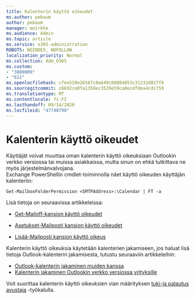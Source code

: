 ```yaml
---
title: Kalenterin käyttö oikeudet
ms.author: pebaum
author: pebaum
manager: mnirkhe
ms.audience: Admin
ms.topic: article
ms.service: o365-administration
ROBOTS: NOINDEX, NOFOLLOW
localization_priority: Normal
ms.collection: Adm_O365
ms.custom:
- "3800009"
- "611"
ms.openlocfilehash: cfee520e26587c0a649c08084853c31232d027f8
ms.sourcegitcommit: c6692ce0fa1358ec3529e59ca0ecdfdea4cdc759
ms.translationtype: MT
ms.contentlocale: fi-FI
ms.lasthandoff: 09/14/2020
ms.locfileid: "47748790"
---
```

# <a name="calendar-permissions"></a>Kalenterin käyttö oikeudet

Käyttäjät voivat muuttaa oman kalenterin käyttö oikeuksiaan Outlookin verkko versiossa tai muissa asiakkaissa, mutta sinun on ehkä tutkittava ne myös järjestelmänvalvojana.  
Exchange PowerShellin cmdlet-toiminnolla näet käyttö oikeuden käyttäjän kalenteriin:

`Get-MailboxFolderPermission <SMTPAddress>:\Calendar | FT -a`

Lisä tietoja on seuraavissa artikkeleissa:

- [Get-Mailoff-kansion käyttö oikeudet](https://docs.microsoft.com/powershell/module/exchange/get-mailboxfolderpermission?view=exchange-ps)

- [Asetukset-Mailposti kansion käyttö oikeudet](https://docs.microsoft.com/powershell/module/exchange/set-mailboxfolderpermission?view=exchange-ps)

- [Lisää-Mailposti kansion käyttö oikeus](https://office.visualstudio.com/DefaultCollection/MAX/_queries/query/Add-MailboxFolderPermission)

Kalenterin käyttö oikeuksia käytetään kalenterien jakamiseen, jos haluat lisä tietoja Outlook-kalenterin jakamisesta, tutustu seuraaviin artikkeleihin:

- [Outlook-kalenterin jakaminen muiden kanssa](https://support.office.com/article/353ed2c1-3ec5-449d-8c73-6931a0adab88)
- [Kalenterin jakaminen Outlookin verkko versiossa yrityksille](https://support.office.com/article/7ecef8ae-139c-40d9-bae2-a23977ee58d5)

Voit suorittaa kalenterin käyttö oikeuksien vian määrityksen [tuki-ja palautus avustaja](https://support.microsoft.com/office/e90bb691-c2a7-4697-a94f-88836856c72f) -työkalulla.